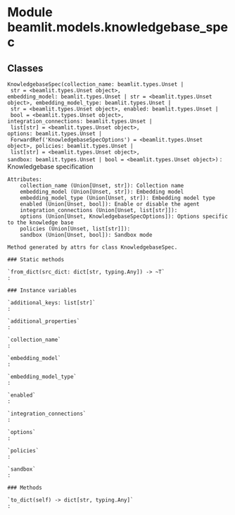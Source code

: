 Module beamlit.models.knowledgebase_spec
========================================

Classes
-------

`KnowledgebaseSpec(collection_name: beamlit.types.Unset | str = <beamlit.types.Unset object>, embedding_model: beamlit.types.Unset | str = <beamlit.types.Unset object>, embedding_model_type: beamlit.types.Unset | str = <beamlit.types.Unset object>, enabled: beamlit.types.Unset | bool = <beamlit.types.Unset object>, integration_connections: beamlit.types.Unset | list[str] = <beamlit.types.Unset object>, options: beamlit.types.Unset | ForwardRef('KnowledgebaseSpecOptions') = <beamlit.types.Unset object>, policies: beamlit.types.Unset | list[str] = <beamlit.types.Unset object>, sandbox: beamlit.types.Unset | bool = <beamlit.types.Unset object>)`
:   Knowledgebase specification
    
    Attributes:
        collection_name (Union[Unset, str]): Collection name
        embedding_model (Union[Unset, str]): Embedding model
        embedding_model_type (Union[Unset, str]): Embedding model type
        enabled (Union[Unset, bool]): Enable or disable the agent
        integration_connections (Union[Unset, list[str]]):
        options (Union[Unset, KnowledgebaseSpecOptions]): Options specific to the knowledge base
        policies (Union[Unset, list[str]]):
        sandbox (Union[Unset, bool]): Sandbox mode
    
    Method generated by attrs for class KnowledgebaseSpec.

    ### Static methods

    `from_dict(src_dict: dict[str, typing.Any]) ‑> ~T`
    :

    ### Instance variables

    `additional_keys: list[str]`
    :

    `additional_properties`
    :

    `collection_name`
    :

    `embedding_model`
    :

    `embedding_model_type`
    :

    `enabled`
    :

    `integration_connections`
    :

    `options`
    :

    `policies`
    :

    `sandbox`
    :

    ### Methods

    `to_dict(self) ‑> dict[str, typing.Any]`
    :